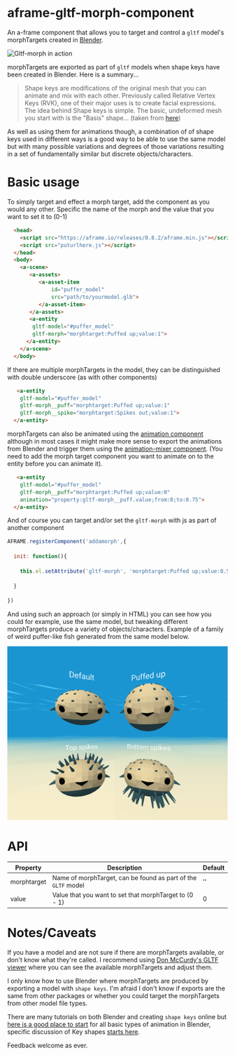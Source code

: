 # aframe-gltf-morph-component
An a-frame component that allows you to target and control a `gltf` model's morphTargets created in [Blender](https://www.blender.org/).

![Gltf-morph in action](https://github.com/elbobo/aframe-gltf-morph-component/blob/master/puffer.gif?raw=true)

morphTargets are exported as part of `gltf` models when shape keys have been created in Blender. Here is a summary... 
> Shape keys are modifications of the original mesh that you can animate and mix with each other. Previously called Relative Vertex Keys (RVK), one of their major uses is to create facial expressions. The idea behind Shape keys is simple. The basic, undeformed mesh you start with is the "Basis" shape...
(taken from [here](https://en.wikibooks.org/wiki/Blender_3D:_Noob_to_Pro/Advanced_Tutorials/Advanced_Animation/Guided_tour/Mesh/Shape))

As well as using them for animations though, a combination of of shape keys used in different ways is a good way to be able to use the same model but with many possible variations and degrees of those variations resulting in a set of fundamentally similar but discrete objects/characters.

# Basic usage

To simply target and effect a morph target, add the component as you would any other. Specific the name of the morph and the value that you want to set it to (0-1)

```html
  <head>
    <script src="https://aframe.io/releases/0.8.2/aframe.min.js"></script>
    <script src="puturlhere.js"></script>
  </head>
  <body>
    <a-scene>
       <a-assets>
          <a-asset-item 
              id="puffer_model" 
              src="path/to/yourmodel.glb">
          </a-asset-item>
       </a-assets>
       <a-entity 
        gltf-model="#puffer_model"
        gltf-morph="morphtarget:Puffed up;value:1">
      </a-entity>
    </a-scene>
  </body>
```
If there are multiple morphTargets in the model, they can be distinguished with double underscore (as with other components)

```html
   <a-entity 
    gltf-model="#puffer_model"
    gltf-morph__puff="morphtarget:Puffed up;value:1"
    gltf-morph__spike="morphtarget:Spikes out;value:1">
  </a-entity>
```
morphTargets can also be animated using the [animation component](https://github.com/supermedium/superframe/tree/master/components/animation) although in most cases it might make more sense to export the animations from Blender and trigger them using the [animation-mixer component](https://github.com/donmccurdy/aframe-extras/tree/master/src/loaders). (You need to add the morph target component you want to animate on to the entity before you can animate it).

```html
   <a-entity 
    gltf-model="#puffer_model"
    gltf-morph__puff="morphtarget:Puffed up;value:0"
    animation="property:gltf-morph__puff.value;from:0;to:0.75">
  </a-entity>
```
And of course you can target and/or set the `gltf-morph` with js as part of another component

```javascript
AFRAME.registerComponent('addamorph',{
  
  init: function(){
    
    this.el.setAttribute('gltf-morph', 'morphtarget:Puffed up;value:0.5')
    
  }
  
})
```

And using such an approach (or simply in HTML) you can see how you could for example, use the same model, but tweaking different morphTargets produce a variety of objects/characters. Example of a family of weird puffer-like fish generated from the same model below.

![alt text](https://github.com/elbobo/aframe-gltf-morph-component/blob/master/variations.png?raw=true "Using one model with many morphTargets we can create a range of similar but distinct entities")

# API

Property | Description | Default
--- | --- | ---
morphtarget | Name of morphTarget, can be found as part of the `GLTF` model | ''
value | Value that you want to set that morphTarget to (0 - 1) | 0


# Notes/Caveats

If you have a model and are not sure if there are morphTargets available, or don't know what they're called. I recommend using [Don McCurdy's GLTF viewer](https://gltf-viewer.donmccurdy.com/) where you can see the available morphTargets and adjust them.

I only know how to use Blender where morphTargets are produced by exporting a model with `shape keys`. I'm afraid I don't know if exports are the same from other packages or whether you could target the morphTargets from other model file types. 

There are many tutorials on both Blender and creating `shape keys` online but [here is a good place to start](https://www.youtube.com/watch?v=n0VspDUOErE) for all basic types of animation in Blender, specific discussion of Key shapes [starts here](https://youtu.be/n0VspDUOErE?t=737).

Feedback welcome as ever.








